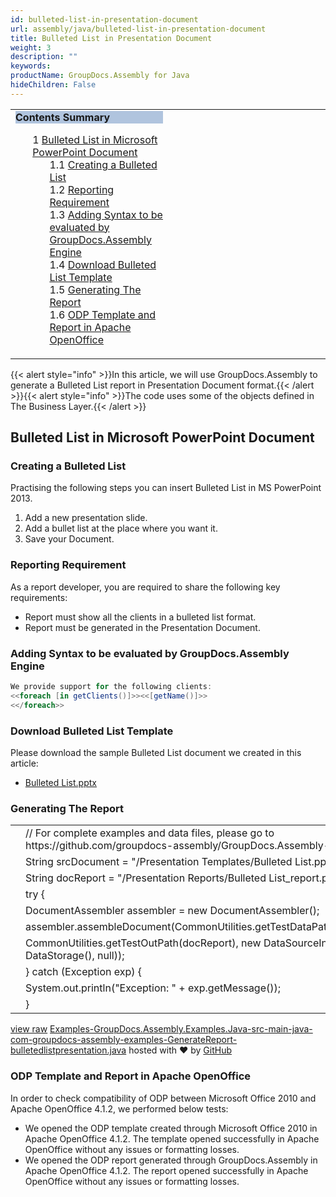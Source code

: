```yaml
---
id: bulleted-list-in-presentation-document
url: assembly/java/bulleted-list-in-presentation-document
title: Bulleted List in Presentation Document
weight: 3
description: ""
keywords: 
productName: GroupDocs.Assembly for Java
hideChildren: False
---
```

<table class="sectionMacro" border="0" cellpadding="5" cellspacing="0" width="100%"><tbody><tr><td valign="top" width="50%"><div class="panel" style="border-top-width: 1px; border-right-width: 1px; border-bottom-width: 1px; border-left-width: 1px;"><div class="panelHeader" style="border-bottom-width: 1px; background-color: rgb(176, 196, 222);"><b>Contents Summary</b></div><div class="panelContent"><style type="text/css">div.rbtoc1590607144513 { padding-top: 0px; padding-right: 0px; padding-bottom: 0px; padding-left: 0px; }div.rbtoc1590607144513 ul { list-style-type: none; list-style-image: none; margin-left: 0px; }div.rbtoc1590607144513 li { margin-left: 0px; padding-left: 0px; }</style><div class="toc rbtoc1590607144513"><ul class="toc-indentation"><li><span class="TOCOutline">1</span> <a href="#BulletedListinPresentationDocument-BulletedListinMicrosoftPowerPointDocument">Bulleted List in Microsoft PowerPoint Document</a><ul class="toc-indentation"><li><span class="TOCOutline">1.1</span> <a href="#BulletedListinPresentationDocument-CreatingaBulletedList">Creating a Bulleted List</a></li><li><span class="TOCOutline">1.2</span> <a href="#BulletedListinPresentationDocument-ReportingRequirement">Reporting Requirement</a></li><li><span class="TOCOutline">1.3</span> <a href="#BulletedListinPresentationDocument-AddingSyntaxtobeevaluatedbyGroupDocs.AssemblyEngine">Adding Syntax to be evaluated by GroupDocs.Assembly Engine</a></li><li><span class="TOCOutline">1.4</span> <a href="#BulletedListinPresentationDocument-DownloadBulletedListTemplate">Download Bulleted List Template</a></li><li><span class="TOCOutline">1.5</span> <a href="#BulletedListinPresentationDocument-GeneratingTheReport">Generating The Report</a></li><li><span class="TOCOutline">1.6</span> <a href="#BulletedListinPresentationDocument-ODPTemplateandReportinApacheOpenOffice">ODP Template and Report in Apache OpenOffice</a></li></ul></li></ul></div></div></div></td><td valign="top" width="15%">&nbsp;</td><td valign="top" width="35%">&nbsp;</td></tr></tbody></table>

{{< alert style="info" >}}In this article, we will use GroupDocs.Assembly to generate a Bulleted List report in Presentation Document format.{{< /alert >}}{{< alert style="info" >}}The code uses some of the objects defined in The Business Layer.{{< /alert >}}

## Bulleted List in Microsoft PowerPoint Document

### Creating a Bulleted List

Practising the following steps you can insert Bulleted List in MS PowerPoint 2013.

1.  Add a new presentation slide.
2.  Add a bullet list at the place where you want it.
3.  Save your Document.

### Reporting Requirement

As a report developer, you are required to share the following key requirements:

*   Report must show all the clients in a bulleted list format.
*   Report must be generated in the Presentation Document.

### Adding Syntax to be evaluated by GroupDocs.Assembly Engine

```csharp
We provide support for the following clients:
<<foreach [in getClients()]>><<[getName()]>>
<</foreach>>

```

### Download Bulleted List Template

Please download the sample Bulleted List document we created in this article:

*   [Bulleted List.pptx](https://github.com/groupdocs-assembly/GroupDocs.Assembly-for-Java/blob/master/Examples/GroupDocs.Assembly.Examples.Java/Data/Storage/Presentation%20Templates/Bulleted%20List.pptx?raw=true)

### Generating The Report

<table class="highlight tab-size js-file-line-container" data-tab-size="8" data-paste-markdown-skip=""><tbody><tr><td id="file-examples-groupdocs-assembly-examples-java-src-main-java-com-groupdocs-assembly-examples-generatereport-bulletedlistpresentation-java-L1" class="blob-num js-line-number" data-line-number="1"></td><td id="file-examples-groupdocs-assembly-examples-java-src-main-java-com-groupdocs-assembly-examples-generatereport-bulletedlistpresentation-java-LC1" class="blob-code blob-code-inner js-file-line"><span class="pl-c"><span class="pl-c">//</span> For complete examples and data files, please go to https://github.com/groupdocs-assembly/GroupDocs.Assembly-for-Java</span></td></tr><tr><td id="file-examples-groupdocs-assembly-examples-java-src-main-java-com-groupdocs-assembly-examples-generatereport-bulletedlistpresentation-java-L2" class="blob-num js-line-number" data-line-number="2"></td><td id="file-examples-groupdocs-assembly-examples-java-src-main-java-com-groupdocs-assembly-examples-generatereport-bulletedlistpresentation-java-LC2" class="blob-code blob-code-inner js-file-line"><span class="pl-smi">String</span> srcDocument <span class="pl-k">=</span> <span class="pl-s"><span class="pl-pds">"</span>/Presentation Templates/Bulleted List.pptx<span class="pl-pds">"</span></span>;</td></tr><tr><td id="file-examples-groupdocs-assembly-examples-java-src-main-java-com-groupdocs-assembly-examples-generatereport-bulletedlistpresentation-java-L3" class="blob-num js-line-number" data-line-number="3"></td><td id="file-examples-groupdocs-assembly-examples-java-src-main-java-com-groupdocs-assembly-examples-generatereport-bulletedlistpresentation-java-LC3" class="blob-code blob-code-inner js-file-line"><span class="pl-smi">String</span> docReport <span class="pl-k">=</span> <span class="pl-s"><span class="pl-pds">"</span>/Presentation Reports/Bulleted List_report.pptx<span class="pl-pds">"</span></span>;</td></tr><tr><td id="file-examples-groupdocs-assembly-examples-java-src-main-java-com-groupdocs-assembly-examples-generatereport-bulletedlistpresentation-java-L4" class="blob-num js-line-number" data-line-number="4"></td><td id="file-examples-groupdocs-assembly-examples-java-src-main-java-com-groupdocs-assembly-examples-generatereport-bulletedlistpresentation-java-LC4" class="blob-code blob-code-inner js-file-line"><span class="pl-k">try</span> {</td></tr><tr><td id="file-examples-groupdocs-assembly-examples-java-src-main-java-com-groupdocs-assembly-examples-generatereport-bulletedlistpresentation-java-L5" class="blob-num js-line-number" data-line-number="5"></td><td id="file-examples-groupdocs-assembly-examples-java-src-main-java-com-groupdocs-assembly-examples-generatereport-bulletedlistpresentation-java-LC5" class="blob-code blob-code-inner js-file-line"><span class="pl-smi">DocumentAssembler</span> assembler <span class="pl-k">=</span> <span class="pl-k">new</span> <span class="pl-smi">DocumentAssembler</span>();</td></tr><tr><td id="file-examples-groupdocs-assembly-examples-java-src-main-java-com-groupdocs-assembly-examples-generatereport-bulletedlistpresentation-java-L6" class="blob-num js-line-number" data-line-number="6"></td><td id="file-examples-groupdocs-assembly-examples-java-src-main-java-com-groupdocs-assembly-examples-generatereport-bulletedlistpresentation-java-LC6" class="blob-code blob-code-inner js-file-line">assembler<span class="pl-k">.</span>assembleDocument(<span class="pl-smi">CommonUtilities</span><span class="pl-k">.</span>getTestDataPath(srcDocument),</td></tr><tr><td id="file-examples-groupdocs-assembly-examples-java-src-main-java-com-groupdocs-assembly-examples-generatereport-bulletedlistpresentation-java-L7" class="blob-num js-line-number" data-line-number="7"></td><td id="file-examples-groupdocs-assembly-examples-java-src-main-java-com-groupdocs-assembly-examples-generatereport-bulletedlistpresentation-java-LC7" class="blob-code blob-code-inner js-file-line"><span class="pl-smi">CommonUtilities</span><span class="pl-k">.</span>getTestOutPath(docReport), <span class="pl-k">new</span> <span class="pl-smi">DataSourceInfo</span>(<span class="pl-k">new</span> <span class="pl-smi">DataStorage</span>(), <span class="pl-c1">null</span>));</td></tr><tr><td id="file-examples-groupdocs-assembly-examples-java-src-main-java-com-groupdocs-assembly-examples-generatereport-bulletedlistpresentation-java-L8" class="blob-num js-line-number" data-line-number="8"></td><td id="file-examples-groupdocs-assembly-examples-java-src-main-java-com-groupdocs-assembly-examples-generatereport-bulletedlistpresentation-java-LC8" class="blob-code blob-code-inner js-file-line">} <span class="pl-k">catch</span> (<span class="pl-smi">Exception</span> exp) {</td></tr><tr><td id="file-examples-groupdocs-assembly-examples-java-src-main-java-com-groupdocs-assembly-examples-generatereport-bulletedlistpresentation-java-L9" class="blob-num js-line-number" data-line-number="9"></td><td id="file-examples-groupdocs-assembly-examples-java-src-main-java-com-groupdocs-assembly-examples-generatereport-bulletedlistpresentation-java-LC9" class="blob-code blob-code-inner js-file-line"><span class="pl-smi">System</span><span class="pl-k">.</span>out<span class="pl-k">.</span>println(<span class="pl-s"><span class="pl-pds">"</span>Exception: <span class="pl-pds">"</span></span> <span class="pl-k">+</span> exp<span class="pl-k">.</span>getMessage());</td></tr><tr><td id="file-examples-groupdocs-assembly-examples-java-src-main-java-com-groupdocs-assembly-examples-generatereport-bulletedlistpresentation-java-L10" class="blob-num js-line-number" data-line-number="10"></td><td id="file-examples-groupdocs-assembly-examples-java-src-main-java-com-groupdocs-assembly-examples-generatereport-bulletedlistpresentation-java-LC10" class="blob-code blob-code-inner js-file-line">}</td></tr></tbody></table>

[view raw](https://gist.github.com/GroupDocsGists/88b769cf5394a935d690f0cb687d3558/raw/224622b98e8fa6743e96f48994a773586d8920d5/Examples-GroupDocs.Assembly.Examples.Java-src-main-java-com-groupdocs-assembly-examples-GenerateReport-bulletedlistpresentation.java) [Examples-GroupDocs.Assembly.Examples.Java-src-main-java-com-groupdocs-assembly-examples-GenerateReport-bulletedlistpresentation.java](https://gist.github.com/GroupDocsGists/88b769cf5394a935d690f0cb687d3558#file-examples-groupdocs-assembly-examples-java-src-main-java-com-groupdocs-assembly-examples-generatereport-bulletedlistpresentation-java) hosted with ❤ by [GitHub](https://github.com)

### ODP Template and Report in Apache OpenOffice

In order to check compatibility of ODP between Microsoft Office 2010 and Apache OpenOffice 4.1.2, we performed below tests:

*   We opened the ODP template created through Microsoft Office 2010 in Apache OpenOffice 4.1.2. The template opened successfully in Apache OpenOffice without any issues or formatting losses.
*   We opened the ODP report generated through GroupDocs.Assembly in Apache OpenOffice 4.1.2. The report opened successfully in Apache OpenOffice without any issues or formatting losses.
